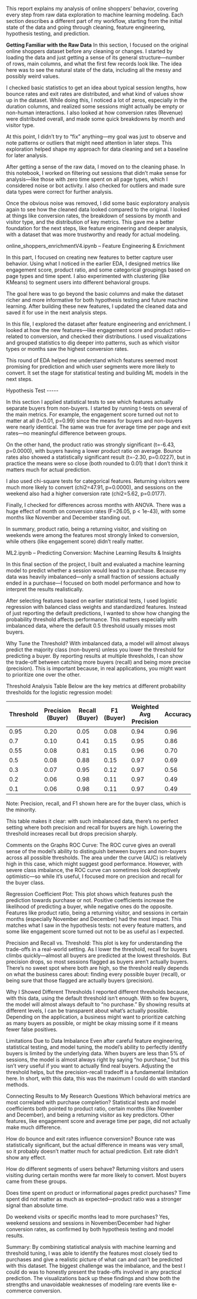 This report explains my analysis of online shoppers’ behavior, covering every step from raw data exploration to machine learning modeling. Each section describes a different part of my workflow, starting from the initial state of the data and going through cleaning, feature engineering, hypothesis testing, and prediction.

**Getting Familiar with the Raw Data**
In this section, I focused on the original online shoppers dataset before any cleaning or changes. I started by loading the data and just getting a sense of its general structure—number of rows, main columns, and what the first few records look like. The idea here was to see the natural state of the data, including all the messy and possibly weird values.

I checked basic statistics to get an idea about typical session lengths, how bounce rates and exit rates are distributed, and what kind of values show up in the dataset. While doing this, I noticed a lot of zeros, especially in the duration columns, and realized some sessions might actually be empty or non-human interactions. I also looked at how conversion rates (Revenue) were distributed overall, and made some quick breakdowns by month and visitor type.

At this point, I didn’t try to “fix” anything—my goal was just to observe and note patterns or outliers that might need attention in later steps. This exploration helped shape my approach for data cleaning and set a baseline for later analysis.

After getting a sense of the raw data, I moved on to the cleaning phase. In this notebook, I worked on filtering out sessions that didn’t make sense for analysis—like those with zero time spent on all page types, which I considered noise or bot activity. I also checked for outliers and made sure data types were correct for further analysis.

Once the obvious noise was removed, I did some basic exploratory analysis again to see how the cleaned data looked compared to the original. I looked at things like conversion rates, the breakdown of sessions by month and visitor type, and the distribution of key metrics. This gave me a better foundation for the next steps, like feature engineering and deeper analysis, with a dataset that was more trustworthy and ready for actual modeling.

online_shoppers_enrichmentV4.ipynb – Feature Engineering & Enrichment

In this part, I focused on creating new features to better capture user behavior. Using what I noticed in the earlier EDA, I designed metrics like engagement score, product ratio, and some categorical groupings based on page types and time spent. I also experimented with clustering (like KMeans) to segment users into different behavioral groups.

The goal here was to go beyond the basic columns and make the dataset richer and more informative for both hypothesis testing and future machine learning. After building these new features, I updated the cleaned data and saved it for use in the next analysis steps.

In this file, I explored the dataset after feature engineering and enrichment. I looked at how the new features—like engagement score and product ratio—related to conversion, and checked their distributions. I used visualizations and grouped statistics to dig deeper into patterns, such as which visitor types or months saw the highest conversion rates.

This round of EDA helped me understand which features seemed most promising for prediction and which user segments were more likely to convert. It set the stage for statistical testing and building ML models in the next steps.


Hypothesis Test -----

In this section I applied statistical tests to see which features actually separate buyers from non-buyers. I started by running t-tests on several of the main metrics. For example, the engagement score turned out not to matter at all (t=0.01, p=0.99) since the means for buyers and non-buyers were nearly identical. The same was true for average time per page and exit rates—no meaningful difference between groups.

On the other hand, the product ratio was strongly significant (t=-6.43, p=0.0000), with buyers having a lower product ratio on average. Bounce rates also showed a statistically significant result (t=-2.30, p=0.0227), but in practice the means were so close (both rounded to 0.01) that I don’t think it matters much for actual prediction.

I also used chi-square tests for categorical features. Returning visitors were much more likely to convert (chi2=47.91, p=0.0000), and sessions on the weekend also had a higher conversion rate (chi2=5.62, p=0.0177).

Finally, I checked for differences across months with ANOVA. There was a huge effect of month on conversion rates (F=26.05, p < 1e-43), with some months like November and December standing out.

In summary, product ratio, being a returning visitor, and visiting on weekends were among the features most strongly linked to conversion, while others (like engagement score) didn’t really matter.

ML2.ipynb – Predicting Conversion: Machine Learning Results & Insights

In this final section of the project, I built and evaluated a machine learning model to predict whether a session would lead to a purchase. Because my data was heavily imbalanced—only a small fraction of sessions actually ended in a purchase—I focused on both model performance and how to interpret the results realistically.

After selecting features based on earlier statistical tests, I used logistic regression with balanced class weights and standardized features. Instead of just reporting the default predictions, I wanted to show how changing the probability threshold affects performance. This matters especially with imbalanced data, where the default 0.5 threshold usually misses most buyers.

Why Tune the Threshold?
With imbalanced data, a model will almost always predict the majority class (non-buyers) unless you lower the threshold for predicting a buyer. By reporting results at multiple thresholds, I can show the trade-off between catching more buyers (recall) and being more precise (precision). This is important because, in real applications, you might want to prioritize one over the other.

Threshold Analysis Table
Below are the key metrics at different probability thresholds for the logistic regression model:

| Threshold | Precision (Buyer) | Recall (Buyer) | F1 (Buyer) | Weighted Avg Precision | Accuracy |
| --------- | ----------------- | -------------- | ---------- | ---------------------- | -------- |
| 0.95      | 0.20              | 0.05           | 0.08       | 0.94                   | 0.96     |
| 0.7       | 0.10              | 0.41           | 0.15       | 0.95                   | 0.86     |
| 0.55      | 0.08              | 0.81           | 0.15       | 0.96                   | 0.70     |
| 0.5       | 0.08              | 0.88           | 0.15       | 0.97                   | 0.69     |
| 0.3       | 0.07              | 0.95           | 0.12       | 0.97                   | 0.56     |
| 0.2       | 0.06              | 0.98           | 0.11       | 0.97                   | 0.49     |
| 0.1       | 0.06              | 0.98           | 0.11       | 0.97                   | 0.49     |


Note: Precision, recall, and F1 shown here are for the buyer class, which is the minority.

This table makes it clear: with such imbalanced data, there’s no perfect setting where both precision and recall for buyers are high. Lowering the threshold increases recall but drops precision sharply.

Comments on the Graphs
ROC Curve:
The ROC curve gives an overall sense of the model’s ability to distinguish between buyers and non-buyers across all possible thresholds. The area under the curve (AUC) is relatively high in this case, which might suggest good performance. However, with severe class imbalance, the ROC curve can sometimes look deceptively optimistic—so while it’s useful, I focused more on precision and recall for the buyer class.

Regression Coefficient Plot:
This plot shows which features push the prediction towards purchase or not. Positive coefficients increase the likelihood of predicting a buyer, while negative ones do the opposite. Features like product ratio, being a returning visitor, and sessions in certain months (especially November and December) had the most impact. This matches what I saw in the hypothesis tests: not every feature matters, and some like engagement score turned out not to be as useful as I expected.

Precision and Recall vs. Threshold:
This plot is key for understanding the trade-offs in a real-world setting. As I lower the threshold, recall for buyers climbs quickly—almost all buyers are predicted at the lowest thresholds. But precision drops, so most sessions flagged as buyers aren’t actually buyers. There’s no sweet spot where both are high, so the threshold really depends on what the business cares about: finding every possible buyer (recall), or being sure that those flagged are actually buyers (precision).

Why I Showed Different Thresholds
I reported different thresholds because, with this data, using the default threshold isn’t enough. With so few buyers, the model will almost always default to “no purchase.” By showing results at different levels, I can be transparent about what’s actually possible. Depending on the application, a business might want to prioritize catching as many buyers as possible, or might be okay missing some if it means fewer false positives.

Limitations Due to Data Imbalance
Even after careful feature engineering, statistical testing, and model tuning, the model’s ability to perfectly identify buyers is limited by the underlying data. When buyers are less than 5% of sessions, the model is almost always right by saying “no purchase,” but this isn’t very useful if you want to actually find real buyers. Adjusting the threshold helps, but the precision-recall tradeoff is a fundamental limitation here. In short, with this data, this was the maximum I could do with standard methods.

Connecting Results to My Research Questions
Which behavioral metrics are most correlated with purchase completion?
Statistical tests and model coefficients both pointed to product ratio, certain months (like November and December), and being a returning visitor as key predictors. Other features, like engagement score and average time per page, did not actually make much difference.

How do bounce and exit rates influence conversion?
Bounce rate was statistically significant, but the actual difference in means was very small, so it probably doesn’t matter much for actual prediction. Exit rate didn’t show any effect.

How do different segments of users behave?
Returning visitors and users visiting during certain months were far more likely to convert. Most buyers came from these groups.

Does time spent on product or informational pages predict purchases?
Time spent did not matter as much as expected—product ratio was a stronger signal than absolute time.

Do weekend visits or specific months lead to more purchases?
Yes, weekend sessions and sessions in November/December had higher conversion rates, as confirmed by both hypothesis testing and model results.

Summary:
By combining statistical analysis with machine learning and threshold tuning, I was able to identify the features most closely tied to purchases and give a realistic picture of what can and can’t be predicted with this dataset. The biggest challenge was the imbalance, and the best I could do was to honestly present the trade-offs involved in any practical prediction. The visualizations back up these findings and show both the strengths and unavoidable weaknesses of modeling rare events like e-commerce conversion.
